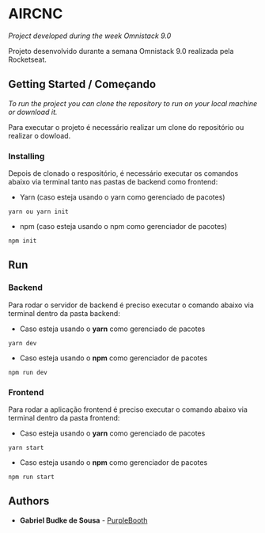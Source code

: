 # AIRCNC

_Project developed during the week Omnistack 9.0_

Projeto desenvolvido durante a semana Omnistack 9.0 realizada pela Rocketseat.

## Getting Started / Começando

_To run the project you can clone the repository to run on your local machine or download it._

Para executar o projeto é necessário realizar um clone do repositório ou realizar o dowload.

### Installing

Depois de clonado o respositório, é necessário executar os comandos abaixo via terminal tanto nas pastas de backend como frontend:

- Yarn (caso esteja usando o yarn como gerenciado de pacotes)
```
yarn ou yarn init
``` 

 - npm (caso esteja usando o npm como gerenciador de pacotes)
```
npm init
```

## Run

### Backend

Para rodar o servidor de backend é preciso executar o comando abaixo via terminal dentro da pasta backend:

- Caso esteja usando o **yarn** como gerenciado de pacotes
```
yarn dev
```

- Caso esteja usando o **npm** como gerenciador de pacotes
```
npm run dev
```

### Frontend

Para rodar a aplicação frontend é preciso executar o comando abaixo via terminal dentro da pasta frontend:

- Caso esteja usando o **yarn** como gerenciado de pacotes
```
yarn start
```

- Caso esteja usando o **npm** como gerenciador de pacotes
```
npm run start
```

## Authors

* **Gabriel Budke de Sousa** - [PurpleBooth](https://github.com/PurpleBooth)
